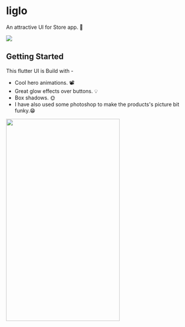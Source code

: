 # liglo

An attractive UI for Store app. 🛒

![](https://github.com/ralphcoder/Parallel-Inertia/blob/master/readme%20assets/Mock_02_marble_PSD_compressed.jpg)

## Getting Started
This flutter UI is Build with -
- Cool hero animations. 📽
- Great glow effects over buttons. 💡
- Box shadows. 🌞
- I have also used some photoshop to make the products's picture bit funky.😁

<img align="left" width="309" height="550" src="https://github.com/ralphcoder/Liglo/blob/master/ezgif.com-optimize.gif">
